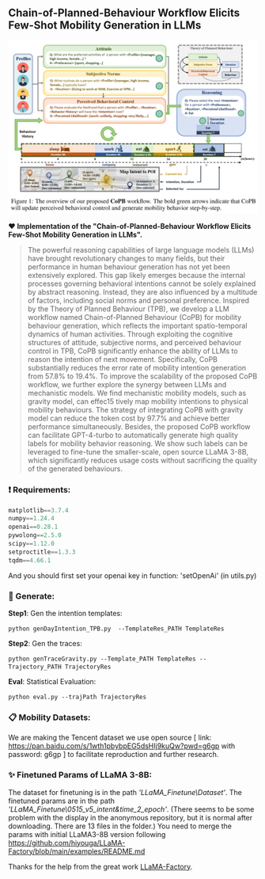 ## Chain-of-Planned-Behaviour Workflow Elicits Few-Shot Mobility Generation in LLMs


![system](pics/system.png)

**:heart: Implementation of the "Chain-of-Planned-Behaviour Workflow Elicits Few-Shot Mobility Generation in LLMs".**

>The powerful reasoning capabilities of large language models (LLMs) have brought revolutionary changes to many fields, but their performance in human behaviour generation has not yet been extensively explored. This gap likely emerges because the internal processes governing behavioral intentions cannot be solely explained by abstract reasoning. Instead, they are also influenced by a multitude of factors, including social norms and personal preference. Inspired by the Theory of Planned Behaviour (TPB), we develop a LLM workflow named Chain-of-Planned Behaviour (CoPB) for mobility behaviour generation, which reflects the important spatio-temporal dynamics of human activities. Through exploiting the cognitive structures of attitude, subjective norms, and perceived behaviour control in TPB, CoPB significantly enhance the ability of LLMs to reason the intention of next movement. Specifically, CoPB substantially reduces the error rate of mobility intention generation from 57.8% to 19.4%. To improve the scalability of the proposed CoPB workflow, we further explore the synergy between LLMs and mechanistic models. We find mechanistic mobility models, such as gravity model, can effec15 tively map mobility intentions to physical mobility behaviours. The strategy of integrating CoPB with gravity model can reduce the token cost by 97.7% and achieve better performance simultaneously. Besides, the proposed CoPB workflow can facilitate GPT-4-turbo to automatically generate high quality labels for mobility behavior reasoning. We show such labels can be leveraged to fine-tune the smaller-scale, open source LLaMA 3-8B, which significantly reduces usage costs without sacrificing the quality of the generated behaviours.




### :exclamation: Requirements:

```python
matplotlib==3.7.4
numpy==1.24.4
openai==0.28.1
pywolong==2.5.0
scipy==1.12.0
setproctitle==1.3.3
tqdm==4.66.1
```

And you should first set your openai key in function: 'setOpenAi'  (in utils.py) 



### :star2: Generate:

**Step1**: Gen the intention templates:

```shell
python genDayIntention_TPB.py  --TemplateRes_PATH TemplateRes
```

**Step2**: Gen the traces:

```shell
python genTraceGravity.py --Template_PATH TemplateRes --Trajectory_PATH TrajectoryRes
```

**Eval**: Statistical Evaluation:

```shell
python eval.py --trajPath TrajectoryRes
```


### :clipboard: Mobility Datasets: 
We are making the Tencent dataset we use open source [ link: https://pan.baidu.com/s/1wth1pbybpEG5dsHIj9kuQw?pwd=g6gp with password: g6gp ] to facilitate reproduction and further research.

### :sparkles: Finetuned Params of LLaMA 3-8B:
The dataset for finetuning is in the path *'LLaMA_Finetune\Dataset'*.
The finetuned params are in the path *'LLaMA_Finetune\0515_v5_intent&time_2_epoch'*. (There seems to be some problem with the display in the anonymous repository, but it is normal after downloading. There are 13 files in the folder.)
You need to merge the params with initial LLaMA3-8B version following https://github.com/hiyouga/LLaMA-Factory/blob/main/examples/README.md

Thanks for the help from the great work [LLaMA-Factory](https://github.com/hiyouga/LLaMA-Factory/tree/main).
